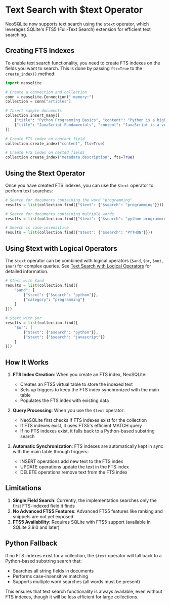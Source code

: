 # Text Search with $text Operator

NeoSQLite now supports text search using the `$text` operator, which leverages SQLite's FTS5 (Full-Text Search) extension for efficient text searching.

## Creating FTS Indexes

To enable text search functionality, you need to create FTS indexes on the fields you want to search. This is done by passing `fts=True` to the `create_index()` method:

```python
import neosqlite

# Create a connection and collection
conn = neosqlite.Connection(":memory:")
collection = conn["articles"]

# Insert sample documents
collection.insert_many([
    {"title": "Python Programming Basics", "content": "Python is a high-level programming language..."},
    {"title": "JavaScript Fundamentals", "content": "JavaScript is a versatile programming language..."}
])

# Create FTS index on content field
collection.create_index("content", fts=True)

# Create FTS index on nested fields
collection.create_index("metadata.description", fts=True)
```

## Using the $text Operator

Once you have created FTS indexes, you can use the `$text` operator to perform text searches:

```python
# Search for documents containing the word "programming"
results = list(collection.find({"$text": {"$search": "programming"}}))

# Search for documents containing multiple words
results = list(collection.find({"$text": {"$search": "python programming"}}))

# Search is case-insensitive
results = list(collection.find({"$text": {"$search": "PYTHON"}}))
```

## Using $text with Logical Operators

The `$text` operator can be combined with logical operators (`$and`, `$or`, `$not`, `$nor`) for complex queries. See [Text Search with Logical Operators](text_search_logical_operators.md) for detailed information.

```python
# $text with $and
results = list(collection.find({
    "$and": [
        {"$text": {"$search": "python"}},
        {"category": "programming"}
    ]
}))

# $text with $or
results = list(collection.find({
    "$or": [
        {"$text": {"$search": "python"}},
        {"$text": {"$search": "javascript"}}
    ]
}))
```

## How It Works

1. **FTS Index Creation**: When you create an FTS index, NeoSQLite:
   - Creates an FTS5 virtual table to store the indexed text
   - Sets up triggers to keep the FTS index synchronized with the main table
   - Populates the FTS index with existing data

2. **Query Processing**: When you use the `$text` operator:
   - NeoSQLite first checks if FTS indexes exist for the collection
   - If FTS indexes exist, it uses FTS5's efficient MATCH query
   - If no FTS indexes exist, it falls back to a Python-based substring search

3. **Automatic Synchronization**: FTS indexes are automatically kept in sync with the main table through triggers:
   - INSERT operations add new text to the FTS index
   - UPDATE operations update the text in the FTS index
   - DELETE operations remove text from the FTS index

## Limitations

1. **Single Field Search**: Currently, the implementation searches only the first FTS-indexed field it finds
2. **No Advanced FTS5 Features**: Advanced FTS5 features like ranking and snippets are not yet exposed
3. **FTS5 Availability**: Requires SQLite with FTS5 support (available in SQLite 3.9.0 and later)

## Python Fallback

If no FTS indexes exist for a collection, the `$text` operator will fall back to a Python-based substring search that:
- Searches all string fields in documents
- Performs case-insensitive matching
- Supports multiple word searches (all words must be present)

This ensures that text search functionality is always available, even without FTS indexes, though it will be less efficient for large collections.